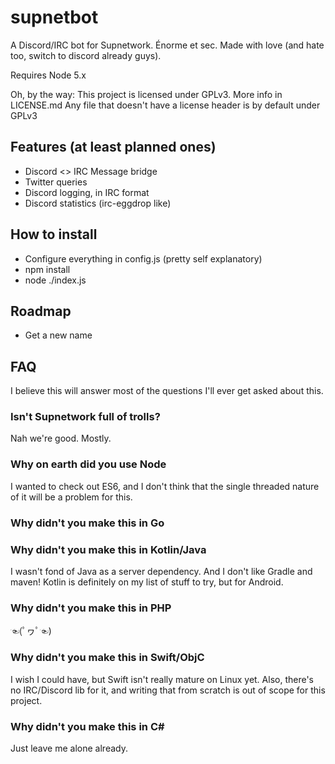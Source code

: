 # supnetbot
A Discord/IRC bot for Supnetwork. Énorme et sec.
Made with love (and hate too, switch to discord already guys).

Requires Node 5.x

Oh, by the way: This project is licensed under GPLv3. More info in LICENSE.md
Any file that doesn't have a license header is by default under GPLv3

## Features (at least planned ones)
 - Discord <> IRC Message bridge
 - Twitter queries
 - Discord logging, in IRC format
 - Discord statistics (irc-eggdrop like)

## How to install
 - Configure everything in config.js (pretty self explanatory)
 - npm install
 - node ./index.js

## Roadmap
 - Get a new name

## FAQ

I believe this will answer most of the questions I'll ever get asked about this.

### Isn't Supnetwork full of trolls?
Nah we're good. Mostly.

### Why on earth did you use Node
I wanted to check out ES6, and I don't think that the single threaded nature of it will be a problem for this.

### Why didn't you make this in Go

### Why didn't you make this in Kotlin/Java
I wasn't fond of Java as a server dependency.
And I don't like Gradle and maven! Kotlin is definitely on my list of stuff to try, but for Android.

### Why didn't you make this in PHP
☜(ﾟヮﾟ☜)

### Why didn't you make this in Swift/ObjC
I wish I could have, but Swift isn't really mature on Linux yet.
Also, there's no IRC/Discord lib for it, and writing that from scratch is out of scope for this project.

### Why didn't you make this in C#
Just leave me alone already.
